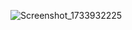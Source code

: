 ![Screenshot_1733932225](https://github.com/user-attachments/assets/6d2c17c2-97f7-4b15-b7fb-ec275fe994b7)
